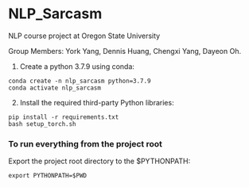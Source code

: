 # NLP_Sarcasm
NLP course project at Oregon State University 

Group Members:
York Yang,
Dennis Huang,
Chengxi Yang,
Dayeon Oh.

1. Create a python 3.7.9 using conda:

```
conda create -n nlp_sarcasm python=3.7.9
conda activate nlp_sarcasm
```
2. Install the required third-party Python libraries:

```
pip install -r requirements.txt
bash setup_torch.sh
```

### To run everything from the project root

Export the project root directory to the $PYTHONPATH:

```
export PYTHONPATH=$PWD
```
